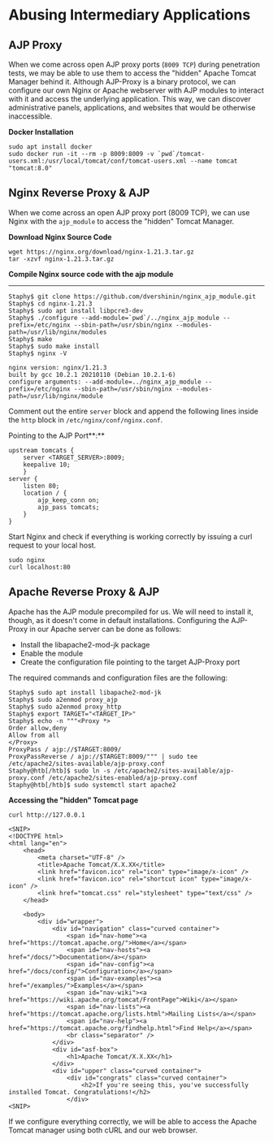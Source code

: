# Abusing Intermediary Applications

## AJP Proxy

When we come across open AJP proxy ports (`8009 TCP`) during penetration tests, we may be able to use them to access the "hidden" Apache Tomcat Manager behind it. Although AJP-Proxy is a binary protocol, we can configure our own Nginx or Apache webserver with AJP modules to interact with it and access the underlying application. This way, we can discover administrative panels, applications, and websites that would be otherwise inaccessible.

**Docker Installation**

```
sudo apt install docker
sudo docker run -it --rm -p 8009:8009 -v `pwd`/tomcat-users.xml:/usr/local/tomcat/conf/tomcat-users.xml --name tomcat "tomcat:8.0"
```

## Nginx Reverse Proxy & AJP

When we come across an open AJP proxy port (8009 TCP), we can use Nginx with the `ajp_module` to access the "hidden" Tomcat Manager.

**Download Nginx Source Code**

```shell-session
wget https://nginx.org/download/nginx-1.21.3.tar.gz
tar -xzvf nginx-1.21.3.tar.gz
```

**Compile Nginx source code with the ajp module**

****

```shell-session
Staphy$ git clone https://github.com/dvershinin/nginx_ajp_module.git
Staphy$ cd nginx-1.21.3
Staphy$ sudo apt install libpcre3-dev
Staphy$ ./configure --add-module=`pwd`/../nginx_ajp_module --prefix=/etc/nginx --sbin-path=/usr/sbin/nginx --modules-path=/usr/lib/nginx/modules
Staphy$ make
Staphy$ sudo make install
Staphy$ nginx -V

nginx version: nginx/1.21.3
built by gcc 10.2.1 20210110 (Debian 10.2.1-6)
configure arguments: --add-module=../nginx_ajp_module --prefix=/etc/nginx --sbin-path=/usr/sbin/nginx --modules-path=/usr/lib/nginx/module
```

Comment out the entire `server` block and append the following lines inside the `http` block in `/etc/nginx/conf/nginx.conf`.

Pointing to the AJP Port**:**&#x20;

```shell-session
upstream tomcats {
	server <TARGET_SERVER>:8009;
	keepalive 10;
	}
server {
	listen 80;
	location / {
		ajp_keep_conn on;
		ajp_pass tomcats;
	}
}
```

Start Nginx and check if everything is working correctly by issuing a curl request to your local host.

```
sudo nginx 
curl localhost:80
```

## Apache Reverse Proxy & AJP



Apache has the AJP module precompiled for us. We will need to install it, though, as it doesn't come in default installations. Configuring the AJP-Proxy in our Apache server can be done as follows:

* Install the libapache2-mod-jk package
* Enable the module
* Create the configuration file pointing to the target AJP-Proxy port

The required commands and configuration files are the following:



```shell-session
Staphy$ sudo apt install libapache2-mod-jk
Staphy$ sudo a2enmod proxy_ajp
Staphy$ sudo a2enmod proxy_http
Staphy$ export TARGET="<TARGET_IP>"
Staphy$ echo -n """<Proxy *>
Order allow,deny
Allow from all
</Proxy>
ProxyPass / ajp://$TARGET:8009/
ProxyPassReverse / ajp://$TARGET:8009/""" | sudo tee /etc/apache2/sites-available/ajp-proxy.conf
Staphy@htb[/htb]$ sudo ln -s /etc/apache2/sites-available/ajp-proxy.conf /etc/apache2/sites-enabled/ajp-proxy.conf
Staphy@htb[/htb]$ sudo systemctl start apache2
```

**Accessing the "hidden" Tomcat page**

```shell-session
curl http://127.0.0.1

<SNIP>
<!DOCTYPE html>
<html lang="en">
    <head>
        <meta charset="UTF-8" />
        <title>Apache Tomcat/X.X.XX</title>
        <link href="favicon.ico" rel="icon" type="image/x-icon" />
        <link href="favicon.ico" rel="shortcut icon" type="image/x-icon" />
        <link href="tomcat.css" rel="stylesheet" type="text/css" />
    </head>

    <body>
        <div id="wrapper">
            <div id="navigation" class="curved container">
                <span id="nav-home"><a href="https://tomcat.apache.org/">Home</a></span>
                <span id="nav-hosts"><a href="/docs/">Documentation</a></span>
                <span id="nav-config"><a href="/docs/config/">Configuration</a></span>
                <span id="nav-examples"><a href="/examples/">Examples</a></span>
                <span id="nav-wiki"><a href="https://wiki.apache.org/tomcat/FrontPage">Wiki</a></span>
                <span id="nav-lists"><a href="https://tomcat.apache.org/lists.html">Mailing Lists</a></span>
                <span id="nav-help"><a href="https://tomcat.apache.org/findhelp.html">Find Help</a></span>
                <br class="separator" />
            </div>
            <div id="asf-box">
                <h1>Apache Tomcat/X.X.XX</h1>
            </div>
            <div id="upper" class="curved container">
                <div id="congrats" class="curved container">
                    <h2>If you're seeing this, you've successfully installed Tomcat. Congratulations!</h2>
                </div>
<SNIP>
```

If we configure everything correctly, we will be able to access the Apache Tomcat manager using both cURL and our web browser.
